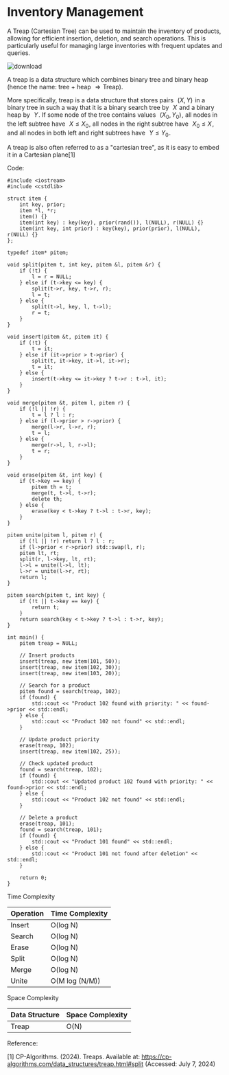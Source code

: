 # Inventory Management

A Treap (Cartesian Tree) can be used to maintain the inventory of products, allowing for efficient insertion, deletion, and search operations. This is particularly useful for managing large inventories with frequent updates and queries.

![download](https://github.com/Abhijna107/Abhijna107.github.io/assets/105065886/2987b44f-3c6d-4de4-aed6-72269292097b)

A treap is a data structure which combines binary tree and binary heap (hence the name: tree + heap  
$\Rightarrow$  Treap).

More specifically, treap is a data structure that stores pairs  
$(X, Y)$  in a binary tree in such a way that it is a binary search tree by  
$X$  and a binary heap by  
$Y$ . If some node of the tree contains values  
$(X_0, Y_0)$ , all nodes in the left subtree have  
$X \leq X_0$ , all nodes in the right subtree have  
$X_0 \leq X$ , and all nodes in both left and right subtrees have  
$Y \leq Y_0$ .

A treap is also often referred to as a "cartesian tree", as it is easy to embed it in a Cartesian plane[1]


Code:
```cp
#include <iostream>
#include <cstdlib>

struct item {
    int key, prior;
    item *l, *r;
    item() {}
    item(int key) : key(key), prior(rand()), l(NULL), r(NULL) {}
    item(int key, int prior) : key(key), prior(prior), l(NULL), r(NULL) {}
};

typedef item* pitem;

void split(pitem t, int key, pitem &l, pitem &r) {
    if (!t) {
        l = r = NULL;
    } else if (t->key <= key) {
        split(t->r, key, t->r, r);
        l = t;
    } else {
        split(t->l, key, l, t->l);
        r = t;
    }
}

void insert(pitem &t, pitem it) {
    if (!t) {
        t = it;
    } else if (it->prior > t->prior) {
        split(t, it->key, it->l, it->r);
        t = it;
    } else {
        insert(t->key <= it->key ? t->r : t->l, it);
    }
}

void merge(pitem &t, pitem l, pitem r) {
    if (!l || !r) {
        t = l ? l : r;
    } else if (l->prior > r->prior) {
        merge(l->r, l->r, r);
        t = l;
    } else {
        merge(r->l, l, r->l);
        t = r;
    }
}

void erase(pitem &t, int key) {
    if (t->key == key) {
        pitem th = t;
        merge(t, t->l, t->r);
        delete th;
    } else {
        erase(key < t->key ? t->l : t->r, key);
    }
}

pitem unite(pitem l, pitem r) {
    if (!l || !r) return l ? l : r;
    if (l->prior < r->prior) std::swap(l, r);
    pitem lt, rt;
    split(r, l->key, lt, rt);
    l->l = unite(l->l, lt);
    l->r = unite(l->r, rt);
    return l;
}

pitem search(pitem t, int key) {
    if (!t || t->key == key) {
        return t;
    }
    return search(key < t->key ? t->l : t->r, key);
}

int main() {
    pitem treap = NULL;

    // Insert products
    insert(treap, new item(101, 50));
    insert(treap, new item(102, 30));
    insert(treap, new item(103, 20));

    // Search for a product
    pitem found = search(treap, 102);
    if (found) {
        std::cout << "Product 102 found with priority: " << found->prior << std::endl;
    } else {
        std::cout << "Product 102 not found" << std::endl;
    }

    // Update product priority
    erase(treap, 102);
    insert(treap, new item(102, 25));

    // Check updated product
    found = search(treap, 102);
    if (found) {
        std::cout << "Updated product 102 found with priority: " << found->prior << std::endl;
    } else {
        std::cout << "Product 102 not found" << std::endl;
    }

    // Delete a product
    erase(treap, 101);
    found = search(treap, 101);
    if (found) {
        std::cout << "Product 101 found" << std::endl;
    } else {
        std::cout << "Product 101 not found after deletion" << std::endl;
    }

    return 0;
}

```

Time Complexity

| Operation | Time Complexity |
|-----------|-----------------|
| Insert    | O(log N)        |
| Search    | O(log N)        |
| Erase     | O(log N)        |
| Split     | O(log N)        |
| Merge     | O(log N)        |
| Unite     | O(M log (N/M))  |

Space Complexity

| Data Structure | Space Complexity |
|----------------|------------------|
| Treap          | O(N)             |

Reference:

[1] CP-Algorithms. (2024). Treaps. Available at: https://cp-algorithms.com/data_structures/treap.html#split (Accessed: July 7, 2024)
